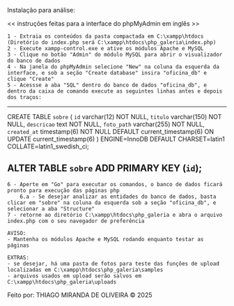 Instalação para análise:

<< instruções feitas para a interface do phpMyAdmin em inglês >>

    1 - Extraia os conteúdos da pasta compactada em C:\xampp\htdocs (Diretório do index.php será C:\xampp\htdocs\php_galeria\index.php)
    2 - Execute xampp-control.exe e ative os módulos Apache e MySQL
    3 - Clique no botão "Admin" do módulo MySQL para abrir o visualizador do banco de dados
    4 - Na janela do phpMyAdmin selecione "New" na coluna da esquerda da interface, e sob a seção "Create database" insira "oficina_db" e clique "Create"
    5 - Acessse a aba "SQL" dentro do banco de dados "oficina_db", e dentro da caixa de comando execute as seguintes linhas antes e depois dos traços:

-----------------------------------------------------------------------------------------------------
CREATE TABLE `sobre` (
  `id` varchar(12) NOT NULL,
  `titulo` varchar(150) NOT NULL,
  `descricao` text NOT NULL,
  `foto_path` varchar(255) NOT NULL,
  `created_at` timestamp(6) NOT NULL DEFAULT current_timestamp(6) ON UPDATE current_timestamp(6)
) ENGINE=InnoDB DEFAULT CHARSET=latin1 COLLATE=latin1_swedish_ci;

ALTER TABLE `sobre`
  ADD PRIMARY KEY (`id`);
-----------------------------------------------------------------------------------------------------

    6 - Aperte em "Go" para executar os comandos, o banco de dados ficará pronto para execução das páginas php
        6.a - Se desejar analizar as entidades do banco de dados, basta clicar em "sobre" na coluna da esquerda sob a seção "oficina_db", e selecionar a aba "Structure"
    7 - retorne ao diretório C:\xampp\htdocs\php_galeria e abra o arquivo index.php com o seu navegador de preferência
    
    AVISO:
    - Mantenha os módulos Apache e MySQL rodando enquanto testar as páginas

    EXTRAS:
    - se desejar, há uma pasta de fotos para teste das funções de upload localizadas em C:\xampp\htdocs\php_galeria\samples
    - arquivos usados em upload serão salvos em C:\xampp\htdocs\php_galeria\uploads


Feito por:
THIAGO MIRANDA DE OLIVEIRA © 2025